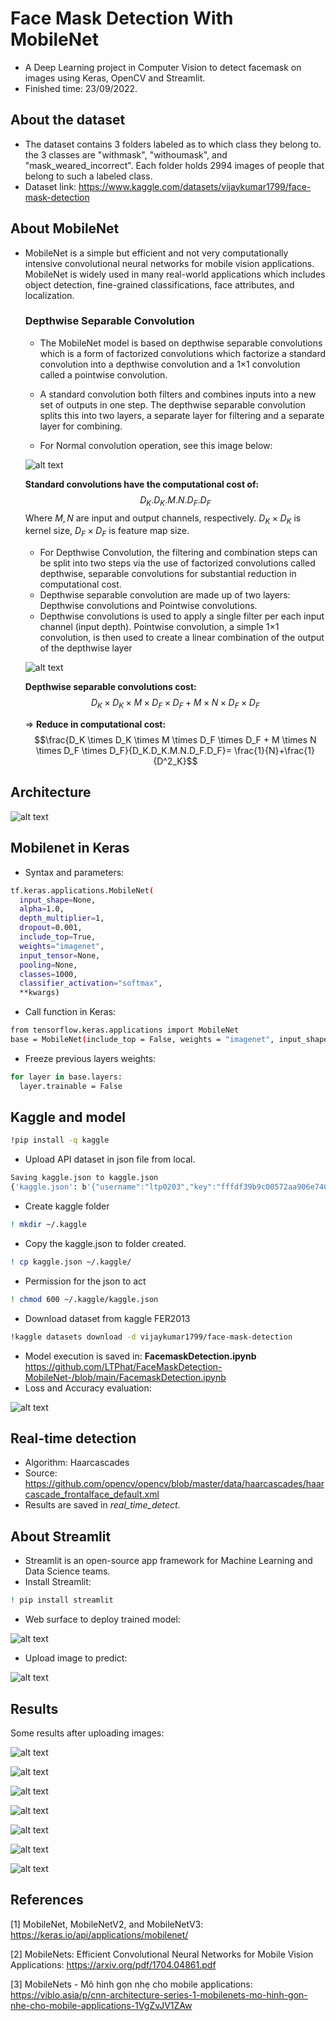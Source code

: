 # Face Mask Detection With MobileNet
- A Deep Learning project in Computer Vision to detect facemask on images using Keras, OpenCV and Streamlit.
- Finished time: 23/09/2022.
## About the dataset
- The dataset contains 3 folders labeled as to which class they belong to. the 3 classes are "withmask", "withoumask", and "mask_weared_incorrect". Each folder holds 2994 images of people that belong to such a labeled class.
- Dataset link: https://www.kaggle.com/datasets/vijaykumar1799/face-mask-detection
## About MobileNet
- MobileNet is a simple but efficient and not very computationally intensive convolutional neural networks for mobile vision applications. MobileNet is widely used in many real-world applications which includes object detection, fine-grained classifications, face attributes, and localization.
  ### Depthwise Separable Convolution
  - The MobileNet model is based on depthwise separable
  convolutions which is a form of factorized convolutions
  which factorize a standard convolution into a depthwise
  convolution and a 1×1 convolution called a pointwise convolution.

  - A standard convolution
  both filters and combines inputs into a new set of outputs
  in one step. The depthwise separable convolution splits this
  into two layers, a separate layer for filtering and a separate
  layer for combining.
  
  - For Normal convolution operation, see this image below:
  
  ![alt text](https://github.com/LTPhat/FaceMaskDetection-MobileNet-/blob/main/conv.png)
  
  **Standard convolutions have the computational cost of:**
    $$D_K.D_K.M.N.D_F.D_F$$
  Where $M,N$ are input and output channels, respectively. $D_K \times D_K$ is kernel size,  $D_F \times D_F$ is feature map size.
  
  - For Depthwise Convolution, the filtering and combination steps can be split into two
  steps via the use of factorized convolutions called depthwise, separable convolutions for substantial reduction in computational cost.
  - Depthwise separable convolution are made up of two layers: Depthwise convolutions and Pointwise convolutions. 
  - Depthwise convolutions is used to apply a single filter per each input channel (input depth). Pointwise convolution, a simple 1×1 convolution, is then used to create a linear combination of the output of the depthwise layer
  
  ![alt text](https://github.com/LTPhat/FaceMaskDetection-MobileNet-/blob/main/depth_wise_conv.png)
  
  **Depthwise separable convolutions cost:**
  $$D_K \times D_K \times M \times D_F \times D_F + M \times N \times D_F \times D_F $$
  
  $\Rightarrow$ **Reduce in computational cost:** $$\frac{D_K \times D_K \times M \times D_F \times D_F + M \times N \times D_F \times D_F}{D_K.D_K.M.N.D_F.D_F}= \frac{1}{N}+\frac{1}{D^2_K}$$
## Architecture
  
![alt text](https://github.com/LTPhat/FaceMaskDetection-MobileNet-/blob/main/mobile_net.png)
  
## Mobilenet in Keras
- Syntax and parameters:

```sh
tf.keras.applications.MobileNet(
  input_shape=None,
  alpha=1.0,
  depth_multiplier=1,
  dropout=0.001,
  include_top=True,
  weights="imagenet",
  input_tensor=None,
  pooling=None,
  classes=1000,
  classifier_activation="softmax",
  **kwargs)
```
- Call function in Keras:
```sh
from tensorflow.keras.applications import MobileNet
base = MobileNet(include_top = False, weights = "imagenet", input_shape = (128,128,3))
```
- Freeze previous layers weights:
```sh
for layer in base.layers:
  layer.trainable = False
```

## Kaggle and model
```sh
!pip install -q kaggle

```
- Upload API dataset in json file from local.
```sh
Saving kaggle.json to kaggle.json
{'kaggle.json': b'{"username":"ltp0203","key":"fffdf39b9c00572aa906e7402280150a"}'}

```
- Create kaggle folder
```sh
! mkdir ~/.kaggle
```
- Copy the kaggle.json to folder created.
```sh
! cp kaggle.json ~/.kaggle/
```
- Permission for the json to act
```sh
! chmod 600 ~/.kaggle/kaggle.json
```
- Download dataset from kaggle FER2013
```sh
!kaggle datasets download -d vijaykumar1799/face-mask-detection
```
- Model execution is saved in: **FacemaskDetection.ipynb** https://github.com/LTPhat/FaceMaskDetection-MobileNet-/blob/main/FacemaskDetection.ipynb
- Loss and Accuracy evaluation:

![alt text](https://github.com/LTPhat/FaceMaskDetection-MobileNet-/blob/main/loss_acc.png)


## Real-time detection
- Algorithm: Haarcascades
- Source: https://github.com/opencv/opencv/blob/master/data/haarcascades/haarcascade_frontalface_default.xml
- Results are saved in **real_time_detect*.*
## About Streamlit

- Streamlit is an open-source app framework for Machine Learning and Data Science teams.
- Install Streamlit:
```sh
! pip install streamlit
```

- Web surface to deploy trained model:

![alt text](https://github.com/LTPhat/FaceMaskDetection-MobileNet-/blob/main/web_img/main_surface.png)

- Upload image to predict: 

![alt text](https://github.com/LTPhat/FaceMaskDetection-MobileNet-/blob/main/web_img/upload_img.png)

## Results 

Some results after uploading images:

![alt text](https://github.com/LTPhat/FaceMaskDetection-MobileNet-/blob/main/web_img/result.png)

![alt text](https://github.com/LTPhat/FaceMaskDetection-MobileNet-/blob/main/web_img/result2.png)

![alt text](https://github.com/LTPhat/FaceMaskDetection-MobileNet-/blob/main/web_img/result8.png)

![alt text](https://github.com/LTPhat/FaceMaskDetection-MobileNet-/blob/main/web_img/result3.png)

![alt text](https://github.com/LTPhat/FaceMaskDetection-MobileNet-/blob/main/web_img/result9.png)

![alt text](https://github.com/LTPhat/FaceMaskDetection-MobileNet-/blob/main/web_img/result6.png)

![alt text](https://github.com/LTPhat/FaceMaskDetection-MobileNet-/blob/main/web_img/result10.png)

## References

[1] MobileNet, MobileNetV2, and MobileNetV3: https://keras.io/api/applications/mobilenet/

[2] MobileNets: Efficient Convolutional Neural Networks for Mobile Vision Applications: https://arxiv.org/pdf/1704.04861.pdf

[3] MobileNets - Mô hình gọn nhẹ cho mobile applications: https://viblo.asia/p/cnn-architecture-series-1-mobilenets-mo-hinh-gon-nhe-cho-mobile-applications-1VgZvJV1ZAw

  
  
  
  
